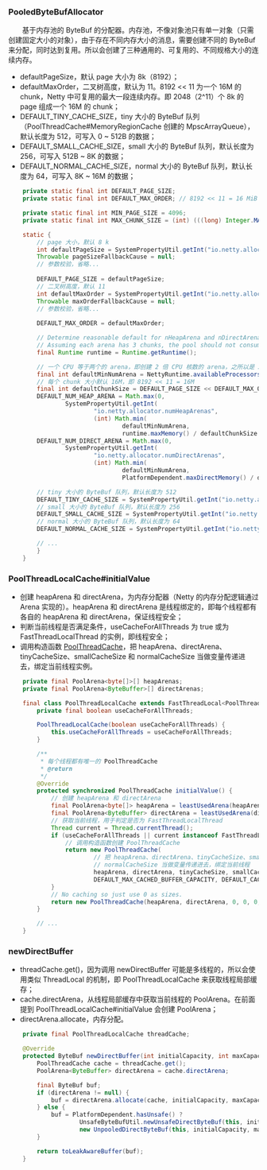 ### PooledByteBufAllocator
　　基于内存池的 ByteBuf 的分配器。内存池，不像对象池只有单一对象（只需创建固定大小的对象），由于存在不同内存大小的消息，需要创建不同的 ByteBuf 来分配，同时达到复用。所以会创建了三种通用的、可复用的、不同规格大小的连续内存。

- defaultPageSize，默认 page 大小为 8k（8192）；
- defaultMaxOrder，二叉树高度，默认为 11。8192 << 11 为一个 16M 的 chunk，Netty 中可复用的最大一段连续内存。即 2048（2^11）个 8k 的page 组成一个 16M 的 chunk；
- DEFAULT_TINY_CACHE_SIZE，tiny 大小的 ByteBuf 队列（PoolThreadCache#MemoryRegionCache 创建的 MpscArrayQueue），默认长度为 512，可写入 0 ~ 512B 的数据；
- DEFAULT_SMALL_CACHE_SIZE，small 大小的 ByteBuf 队列，默认长度为 256，可写入 512B ~ 8K 的数据；
- DEFAULT_NORMAL_CACHE_SIZE，normal 大小的 ByteBuf 队列，默认长度为 64，可写入 8K ~ 16M 的数据；

```java
    private static final int DEFAULT_PAGE_SIZE;
    private static final int DEFAULT_MAX_ORDER; // 8192 << 11 = 16 MiB per chunk

    private static final int MIN_PAGE_SIZE = 4096;
    private static final int MAX_CHUNK_SIZE = (int) (((long) Integer.MAX_VALUE + 1) / 2);

    static {
        // page 大小，默认 8 k
        int defaultPageSize = SystemPropertyUtil.getInt("io.netty.allocator.pageSize", 8192);
        Throwable pageSizeFallbackCause = null;
        // 参数校验，省略...
        
        DEFAULT_PAGE_SIZE = defaultPageSize;
        // 二叉树高度，默认 11
        int defaultMaxOrder = SystemPropertyUtil.getInt("io.netty.allocator.maxOrder", 11);
        Throwable maxOrderFallbackCause = null;
        // 参数校验，省略...
        
        DEFAULT_MAX_ORDER = defaultMaxOrder;

        // Determine reasonable default for nHeapArena and nDirectArena.
        // Assuming each arena has 3 chunks, the pool should not consume more than 50% of max memory.
        final Runtime runtime = Runtime.getRuntime();

        // 一个 CPU 等于两个的 arena，即创建 2 倍 CPU 核数的 arena，之所以是 2，是因为能使用位运算，加快速度
        final int defaultMinNumArena = NettyRuntime.availableProcessors() * 2;
        // 每个 chunk 大小默认 16M，即 8192 << 11 = 16M
        final int defaultChunkSize = DEFAULT_PAGE_SIZE << DEFAULT_MAX_ORDER;
        DEFAULT_NUM_HEAP_ARENA = Math.max(0,
                SystemPropertyUtil.getInt(
                        "io.netty.allocator.numHeapArenas",
                        (int) Math.min(
                                defaultMinNumArena,
                                runtime.maxMemory() / defaultChunkSize / 2 / 3)));
        DEFAULT_NUM_DIRECT_ARENA = Math.max(0,
                SystemPropertyUtil.getInt(
                        "io.netty.allocator.numDirectArenas",
                        (int) Math.min(
                                defaultMinNumArena,
                                PlatformDependent.maxDirectMemory() / defaultChunkSize / 2 / 3)));

        // tiny 大小的 ByteBuf 队列，默认长度为 512
        DEFAULT_TINY_CACHE_SIZE = SystemPropertyUtil.getInt("io.netty.allocator.tinyCacheSize", 512);
        // small 大小的 ByteBuf 队列，默认长度为 256
        DEFAULT_SMALL_CACHE_SIZE = SystemPropertyUtil.getInt("io.netty.allocator.smallCacheSize", 256);
        // normal 大小的 ByteBuf 队列，默认长度为 64
        DEFAULT_NORMAL_CACHE_SIZE = SystemPropertyUtil.getInt("io.netty.allocator.normalCacheSize", 64);

        // ...
        }
    }
```

### PoolThreadLocalCache#initialValue

- 创建 heapArena 和 directArena，为内存分配器（Netty 的内存分配逻辑通过 Arena 实现的）。heapArena 和 directArena 是线程绑定的，即每个线程都有各自的 heapArena 和 directArena，保证线程安全；
- 判断当前线程是否满足条件，useCacheForAllThreads 为 true 或为 FastThreadLocalThread 的实例，即线程安全；
- 调用构造函数 [PoolThreadCache]()，把 heapArena、directArena、tinyCacheSize、smallCacheSize 和 normalCacheSize 当做变量传递进去，绑定当前线程实例。

```java
    private final PoolArena<byte[]>[] heapArenas;
    private final PoolArena<ByteBuffer>[] directArenas;

    final class PoolThreadLocalCache extends FastThreadLocal<PoolThreadCache> {
        private final boolean useCacheForAllThreads;

        PoolThreadLocalCache(boolean useCacheForAllThreads) {
            this.useCacheForAllThreads = useCacheForAllThreads;
        }

        /**
         * 每个线程都有唯一的 PoolThreadCache
         * @return
         */
        @Override
        protected synchronized PoolThreadCache initialValue() {
            // 创建 heapArena 和 directArena
            final PoolArena<byte[]> heapArena = leastUsedArena(heapArenas);
            final PoolArena<ByteBuffer> directArena = leastUsedArena(directArenas);
            // 获取当前线程，用于判定是否为 FastThreadLocalThread
            Thread current = Thread.currentThread();
            if (useCacheForAllThreads || current instanceof FastThreadLocalThread) {
                // 调用构造函数创建 PoolThreadCache
                return new PoolThreadCache(
                        // 把 heapArena、directArena、tinyCacheSize、smallCacheSize 和
                        // normalCacheSize 当做变量传递进去，绑定当前线程
                        heapArena, directArena, tinyCacheSize, smallCacheSize, normalCacheSize,
                        DEFAULT_MAX_CACHED_BUFFER_CAPACITY, DEFAULT_CACHE_TRIM_INTERVAL);
            }
            // No caching so just use 0 as sizes.
            return new PoolThreadCache(heapArena, directArena, 0, 0, 0, 0, 0);
        }

        // ...
    }
```

### newDirectBuffer

- threadCache.get()，因为调用 newDirectBuffer 可能是多线程的，所以会使用类似 ThreadLocal 的机制，即 PoolThreadLocalCache 来获取线程局部缓存；
- cache.directArena，从线程局部缓存中获取当前线程的 PoolArena。在前面提到 PoolThreadLocalCache#initialValue 会创建 PoolArena；
- directArena.allocate，内存分配。

```java
    private final PoolThreadLocalCache threadCache;

    @Override
    protected ByteBuf newDirectBuffer(int initialCapacity, int maxCapacity) {
        PoolThreadCache cache = threadCache.get();
        PoolArena<ByteBuffer> directArena = cache.directArena;

        final ByteBuf buf;
        if (directArena != null) {
            buf = directArena.allocate(cache, initialCapacity, maxCapacity);
        } else {
            buf = PlatformDependent.hasUnsafe() ?
                    UnsafeByteBufUtil.newUnsafeDirectByteBuf(this, initialCapacity, maxCapacity) :
                    new UnpooledDirectByteBuf(this, initialCapacity, maxCapacity);
        }

        return toLeakAwareBuffer(buf);
    }
```

